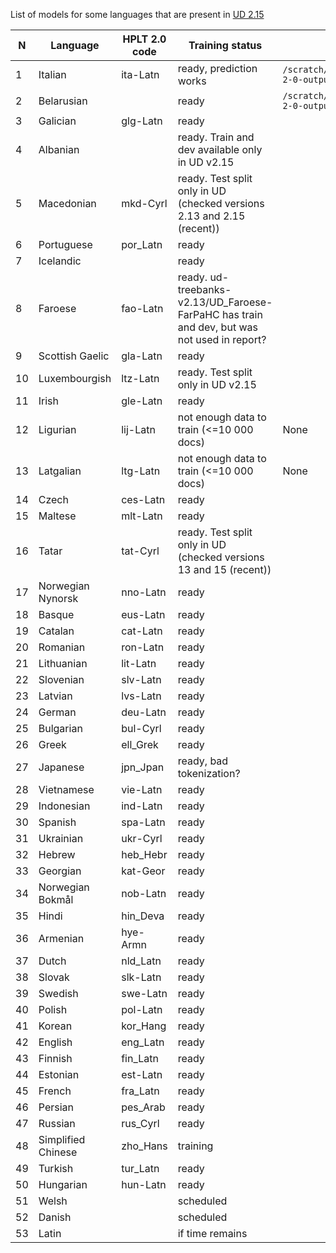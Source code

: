 List of models for some languages that are present in [UD 2.15](https://universaldependencies.org/#download) 

| N  | Language           | HPLT 2.0 code | Training status                                                                             | Model path                                                        |
|----|--------------------|---------------|---------------------------------------------------------------------------------------------|-------------------------------------------------------------------|
| 1  | Italian            | ita-Latn      | ready, prediction works                                                                     | `/scratch/project_465001386/hplt-2-0-output/hplt_hf_models/itaL/` |
| 2  | Belarusian         |               | ready                                                                                       | `/scratch/project_465001386/hplt-2-0-output/hplt_hf_models/belC/` |
| 3  | Galician           | glg-Latn      | ready                                                                                       |                                                                   |
| 4  | Albanian           |               | ready. Train and dev available only in UD v2.15                                             |                                                                   |
| 5  | Macedonian         | mkd-Cyrl      | ready. Test split only in UD (checked versions 2.13 and 2.15 (recent))                      |                                                                   |
| 6  | Portuguese         | por_Latn      | ready                                                                                       |                                                                   |
| 7  | Icelandic          |               | ready                                                                                       |                                                                   |
| 8  | Faroese            | fao-Latn      | ready. ud-treebanks-v2.13/UD_Faroese-FarPaHC has train and dev, but was not used in report? |                                                                   |
| 9  | Scottish Gaelic    | gla-Latn      | ready                                                                                       |                                                                   |
| 10 | Luxembourgish      | ltz-Latn      | ready. Test split only in UD v2.15                                                          |                                                                   |
| 11 | Irish              | gle-Latn      | ready                                                                                       |                                                                   |
| 12 | Ligurian           | lij-Latn      | not enough data to train (<=10 000 docs)                                                    | None                                                              |
| 13 | Latgalian          | ltg-Latn      | not enough data to train (<=10 000 docs)                                                    | None                                                                 |
|14| Czech              | ces-Latn      | ready                                                                                       | |
|15| Maltese            | mlt-Latn      | ready                                                                                       ||
|16| Tatar              | tat-Cyrl      | ready. Test split only in UD (checked versions 13 and 15 (recent))                          | |
|17| Norwegian Nynorsk  | nno-Latn      | ready                                                                                       ||
|18| Basque             | eus-Latn      | ready                                                                                       | |
|19| Catalan            | cat-Latn      | ready                                                                                       | |
|20| Romanian           | ron-Latn      | ready                                                                                       | |
|21| Lithuanian         | lit-Latn      | ready                                                                                       | |
|22| Slovenian          | slv-Latn      | ready                                                                                       | |
|23| Latvian            | lvs-Latn      | ready                                                                                       | |
|24| German             | deu-Latn      | ready                                                                                       | |
|25| Bulgarian          | bul-Cyrl      | ready                                                                                       | |
|26| Greek              | ell_Grek      | ready                                                                                       | |
|27| Japanese           |  jpn_Jpan     | ready, bad tokenization?                                                                    | |
|28| Vietnamese         | vie-Latn      | ready                                                                                       ||
|29| Indonesian         | ind-Latn      | ready                                                                                       ||
|30| Spanish            | spa-Latn      | ready                                                                                       ||
|31| Ukrainian          | ukr-Cyrl      | ready                                                                                       ||
|32| Hebrew             | heb_Hebr      | ready                                                                                       ||
|33| Georgian           | kat-Geor      | ready                                                                                       ||
|34| Norwegian Bokmål   | nob-Latn      | ready                                                                                       ||
|35| Hindi              | hin_Deva      | ready                                                                                       ||
|36| Armenian           | hye-Armn      | ready                                                                                       ||
|37| Dutch              | nld_Latn      | ready                                                                                       ||
|38| Slovak             | slk-Latn      | ready                                                                                       ||
|39| Swedish            | swe-Latn      | ready                                                                                       ||
|40| Polish             | pol-Latn      | ready                                                                                       ||
|41| Korean             | kor_Hang      | ready                                                                                       ||
|42| English            | eng_Latn      | ready                                                                                       ||
|43| Finnish            | fin_Latn      | ready                                                                                       ||
|44| Estonian           | est-Latn      | ready                                                                                       ||
|45| French             | fra_Latn      | ready                                                                                       ||
|46| Persian            | pes_Arab      | ready                                                                                       ||
|47| Russian            | rus_Cyrl      | ready                                                                                       ||
|48| Simplified Chinese | zho_Hans      | training                                                                                    ||
|49| Turkish            | tur_Latn      | ready                                                                                       ||
|50| Hungarian          | hun-Latn      | ready                                                                                       ||
|51|Welsh|               | scheduled                                                                                   ||
|52|Danish|               | scheduled                                                                                   ||
|53|Latin|               | if time remains                                                                             ||

